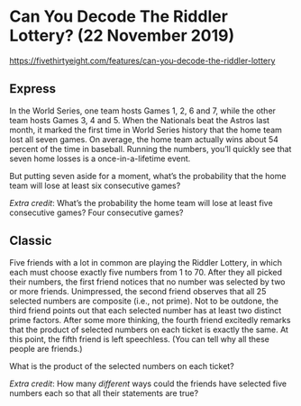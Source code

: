 # Can You Decode The Riddler Lottery?  (22 November 2019)

https://fivethirtyeight.com/features/can-you-decode-the-riddler-lottery

## Express

In the World Series, one team hosts Games 1, 2, 6 and 7, while the other team hosts Games 3, 4 and 5.
When the Nationals beat the Astros last month, it marked the first time in World Series history that the home team lost all seven games.
On average, the home team actually wins about 54 percent of the time in baseball.
Running the numbers, you’ll quickly see that seven home losses is a once-in-a-lifetime event.

But putting seven aside for a moment, what’s the probability that the home team will lose at least six consecutive games?

*Extra credit*: What’s the probability the home team will lose at least five consecutive games? Four consecutive games?

## Classic

Five friends with a lot in common are playing the Riddler Lottery, in which each must choose exactly five numbers from 1 to 70.
After they all picked their numbers, the first friend notices that no number was selected by two or more friends.
Unimpressed, the second friend observes that all 25 selected numbers are composite (i.e., not prime).
Not to be outdone, the third friend points out that each selected number has at least two distinct prime factors.
After some more thinking, the fourth friend excitedly remarks that the product of selected numbers on each ticket is exactly the same.
At this point, the fifth friend is left speechless.
(You can tell why all these people are friends.)

What is the product of the selected numbers on each ticket?

*Extra credit*: How many *different* ways could the friends have selected five numbers each so that all their statements are true?

